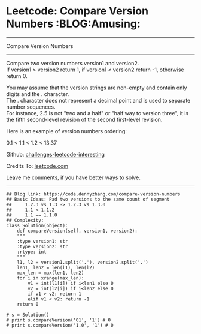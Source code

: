 
# Leetcode: Compare Version Numbers     :BLOG:Amusing:

---

Compare Version Numbers  

---

Compare two version numbers version1 and version2.  
If version1 > version2 return 1, if version1 < version2 return -1, otherwise return 0.  

You may assume that the version strings are non-empty and contain only digits and the . character.  
The . character does not represent a decimal point and is used to separate number sequences.  
For instance, 2.5 is not "two and a half" or "half way to version three", it is the fifth second-level revision of the second first-level revision.  

Here is an example of version numbers ordering:  

0.1 < 1.1 < 1.2 < 13.37  

Github: [challenges-leetcode-interesting](https://github.com/DennyZhang/challenges-leetcode-interesting/tree/master/compare-version-numbers)  

Credits To: [leetcode.com](https://leetcode.com/problems/compare-version-numbers/description/)  

Leave me comments, if you have better ways to solve.  

---

    ## Blog link: https://code.dennyzhang.com/compare-version-numbers
    ## Basic Ideas: Pad two versions to the same count of segment
    ##     1.2.3 vs 1.3 -> 1.2.3 vs 1.3.0
    ##     1.1 < 1.1.2
    ##     1.1 == 1.1.0
    ## Complexity:
    class Solution(object):
        def compareVersion(self, version1, version2):
    	"""
    	:type version1: str
    	:type version2: str
    	:rtype: int
    	"""
    	l1, l2 = version1.split('.'), version2.split('.')
    	len1, len2 = len(l1), len(l2)
    	max_len = max(len1, len2)
    	for i in xrange(max_len):
    	    v1 = int(l1[i]) if i<len1 else 0
    	    v2 = int(l2[i]) if i<len2 else 0
    	    if v1 > v2: return 1
    	    elif v1 < v2: return -1
    	return 0
    
    # s = Solution()
    # print s.compareVersion('01', '1') # 0
    # print s.compareVersion('1.0', '1') # 0

